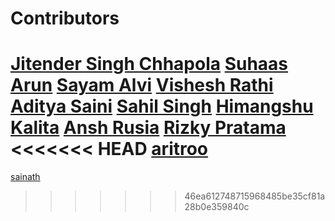 # Contributors

<!-- prettier-ignore-start -->
[Jitender Singh Chhapola](https://github.com/niteshjitender)
[Suhaas Arun](https://github.com/Suhaas10)
[Sayam Alvi](https://github.com/sayamalvi)
[Vishesh Rathi](https://github.com/rathi710)
[Aditya Saini](https://github.com/Aditya-Saini3)
[Sahil Singh](hhtps://github.com/sahilrajput18)
[Himangshu Kalita](https://github.com/HimangsKalita)
[Ansh Rusia](https://github.com/anshrusia200)
[Rizky Pratama](https://github.com/rizkypsr)
<<<<<<< HEAD
[aritroo](https://github.com/aritroo)
=======
[sainath](https://github.com/sainathd07)
>>>>>>> 46ea612748715968485be35cf81a28b0e359840c
<!-- prettier-ignore-end -->
